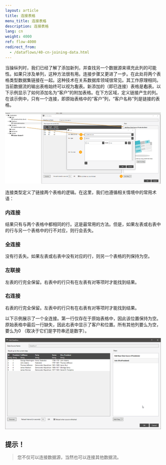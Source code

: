 ```yaml
---
layout: article
title: 连接表格
menu_title: 连接表格
description: 连接表格
lang: cn
weight: 4000
ref: flow-4000
redirect_from:
  - /dataflows/40-cn-joining-data.html
---
```

当操纵列时，我们已经了解了添加新列，并查找另一个数据源来填充此列的可能性。如果只涉及单列，这种方法很有用。连接步骤又更进了一步。在此处将两个表格类型数据集链接在一起。这种技术在关系数据库领域很常见。其工作原理相同。当前数据流的输出表格始终可以视为**左**表。新添加的（即已连接）表格是**右**表。以下示例显示了如何添加名为“客户”的附加表格。在下方区域，定义链接产生的列。在该示例中，只有一个连接，即原始表格中的“客户”列，“客户名称”列是链接的表格。

![Join Data](/assets/images/dataflows/dataflows-join01.png)

连接类型定义了链接两个表格的逻辑。在这里，我们也遵循相关情境中的常用术语：

### 内连接

结果只有与两个表格中都相同的行。这是最常用的方法。但是，如果左表或右表中的行与另一个表格中的行不对应，则行会丢失。

### 全连接

没有行丢失。如果左表或右表中没有对应的行，则另一个表格的列保持为空。

### 左联接

左表的行完全保留。右表中的行只有在左表有对等项时才能找到结果。

### 右连接

右表的行完全保留。左表中的行只有在右表有对等项时才能找到结果。


以下示例展示了一个全连接。第一行仅存在于原始表格中，因此该位置保持为空。原始表格中最后一行缺失，因此右表中显示了客户和位置。所有其他列要么为空，要么为0 （取决于它们是字符串还是数字）。

![Join Data](/assets/images/dataflows/dataflows-join02.png)

## 提示！
>
>您不仅可以连接数据源，当然也可以连接其他数据流。
